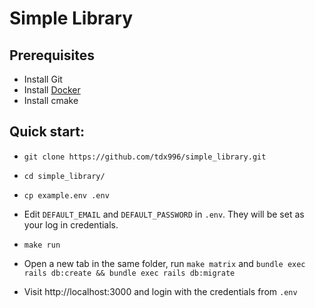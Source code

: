 # Simple Library

## Prerequisites

* Install Git
* Install [Docker](https://www.docker.com/products/docker-desktop)
* Install cmake

## Quick start:

* `git clone https://github.com/tdx996/simple_library.git`

* `cd simple_library/`

* `cp example.env .env`

* Edit `DEFAULT_EMAIL` and `DEFAULT_PASSWORD` in `.env`. They will be set as your log in credentials.

* `make run`

* Open a new tab in the same folder, run `make matrix` and `bundle exec rails db:create && bundle exec rails db:migrate`

* Visit http://localhost:3000 and login with the credentials from `.env`